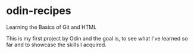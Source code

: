 # odin-recipes

Learning the Basics of Git and HTML

This is my first project by Odin and the goal is, to see what I've learned so far and to showcase the skills I acquired.